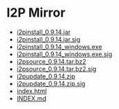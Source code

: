 I2P Mirror
==========

 - [i2pinstall_0.9.14.jar](/mirror/files.i2p-projekt.de/0.9.14/i2pinstall_0.9.14.jar)
 - [i2pinstall_0.9.14.jar.sig](/mirror/files.i2p-projekt.de/0.9.14/i2pinstall_0.9.14.jar.sig)
 - [i2pinstall_0.9.14_windows.exe](/mirror/files.i2p-projekt.de/0.9.14/i2pinstall_0.9.14_windows.exe)
 - [i2pinstall_0.9.14_windows.exe.sig](/mirror/files.i2p-projekt.de/0.9.14/i2pinstall_0.9.14_windows.exe.sig)
 - [i2psource_0.9.14.tar.bz2](/mirror/files.i2p-projekt.de/0.9.14/i2psource_0.9.14.tar.bz2)
 - [i2psource_0.9.14.tar.bz2.sig](/mirror/files.i2p-projekt.de/0.9.14/i2psource_0.9.14.tar.bz2.sig)
 - [i2pupdate_0.9.14.zip](/mirror/files.i2p-projekt.de/0.9.14/i2pupdate_0.9.14.zip)
 - [i2pupdate_0.9.14.zip.sig](/mirror/files.i2p-projekt.de/0.9.14/i2pupdate_0.9.14.zip.sig)
 - [index.html](/mirror/files.i2p-projekt.de/0.9.14/index.html)
 - [INDEX.md](/mirror/files.i2p-projekt.de/0.9.14/INDEX.md)
